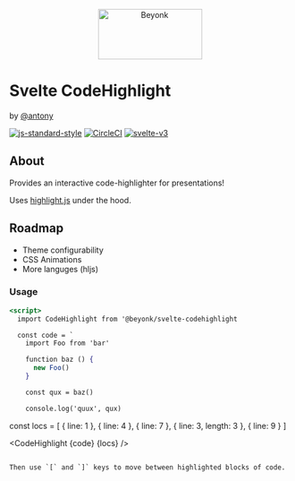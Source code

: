 <p align="center">
  <img width="186" height="90" src="https://user-images.githubusercontent.com/218949/44782765-377e7c80-ab80-11e8-9dd8-fce0e37c235b.png" alt="Beyonk" />
</p>

# Svelte CodeHighlight

by [@antony](https://github.com/antony)

[![js-standard-style](https://img.shields.io/badge/code%20style-standard-brightgreen.svg)](http://standardjs.com) [![CircleCI](https://circleci.com/gh/beyonk-adventures/svelte-codehighlight.svg?style=shield)](https://circleci.com/gh/beyonk-adventures/svelte-codehighlight) [![svelte-v3](https://img.shields.io/badge/svelte-v3-blueviolet.svg)](https://svelte.dev)

## About

Provides an interactive code-highlighter for presentations!

Uses [highlight.js](https://highlightjs.org/) under the hood.

## Roadmap

* Theme configurability
* CSS Animations
* More languges (hljs)

### Usage

```jsx
<script>
  import CodeHighlight from '@beyonk/svelte-codehighlight

  const code = `
    import Foo from 'bar'

    function baz () {
      new Foo()
    }

    const qux = baz()

    console.log('quux', qux)
  ```

  const locs = [
    { line: 1 },
    { line: 4 },
    { line: 7 },
    { line: 3, length: 3 },
    { line: 9 }
  ]
</script>

<CodeHighlight {code} {locs} />

```

Then use `[` and `]` keys to move between highlighted blocks of code.
